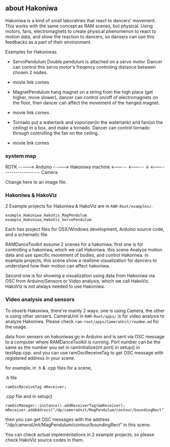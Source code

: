 ## about Hakoniwa

Hakoniwa is a kind of small laboratries that react to dancers' movement. This works with the same concept as RAM scenes, but physical. Using motors, fans, electromagnets to create physical phenomenon to react to motion data, and show the reaction to dancers, so dansers can use this feedbacks as a part of their environment.

Examples for Hakoniwas

- ServoPendulum
Double pendulum is attached on a servo motor. Dancer can control this servo motor's freqency controling distance between chosen 2 nodes.

* movie link comes

- MagnetPendulum
hang magnet on a string from the high place (get higher, move slower), dancer can control on/off of electromagnets on the floor, then dancer can affect the movement of the hanged magnet.

* movie link comes

- Tornado
put a watertank and voporizer(in the watertank) and fan(on the ceiling) in a box, and make a tornado. Dancer can control tornado through controlling the fan on the ceiling.

* movie link comes

### system map

RDTK    -----> Arduino -----> Hakoniwa
machine	<-----         <-----    ↓
        <--------------------- Camera

Change here to an image file.


### Hakoniwa & HakoViz

2 Example projects for Hakoniwa & HakoViz are in `RAM-Root/examples/`.

`example_Hakoniwa_HakoVis_MagPendulum`
`example_Hakoniwa_HakoVis_ServoPendulum`

Each has project files for OSX/Windows development, Arduino source code, and a schematic file.

RAMDanceToolkit assume 2 scenes for a hakoniwa.
first one is for controlling a hakoniwa, which we call Hakoniwa. this scene Analyze motion data and use specific movement of bodies, and control Hakoniwa. in example projects, this scene show a realtime visualization for dancers to understand how their motion can affect hakoniwa.

Second one is for showing a visualization using data from Hakoniwa via OSC from Arduino/Sensors or Video analysis, which we call HakoViz. HakoViz is not always needed to use Hakoniwa.


### Video analysis and sensors

To obserb Hakoniwa, there're mainly 2 ways. one is using Camera, the other is using other sensers. CameraUnit in `RAM-Root/apps/` is for video analysis to analyze Hakoniwa. Please check `ram-root/apps/CameraUnit/readme.md` for the usage.

data from sensers on hakoniwas go in Arduino and is sent via OSC message to a computer where RAMDanceToolkit is running. Port number can be the same as the number you set in ramInitialize(int port) in setup() in testApp.cpp. and you can use ramOscReceiveTag to get OSC message with registered address in your scene.

for example, in .h & .cpp files for a scene,

.h file

    ramOscReceiveTag mReceiver;

.cpp file and in setup()

    ramOscManager::instance().addReceiverTag(&mReceiver);
    mReceiver.addAddress("/dp/cameraUnit/MagPendulum/contour/boundingRect");

then you can get OSC messages with the address "/dp/cameraUnit/MagPendulum/contour/boundingRect" in this scene.

You can check actual implementations in 2 example projects, so please check HakoViz source codes in them.


